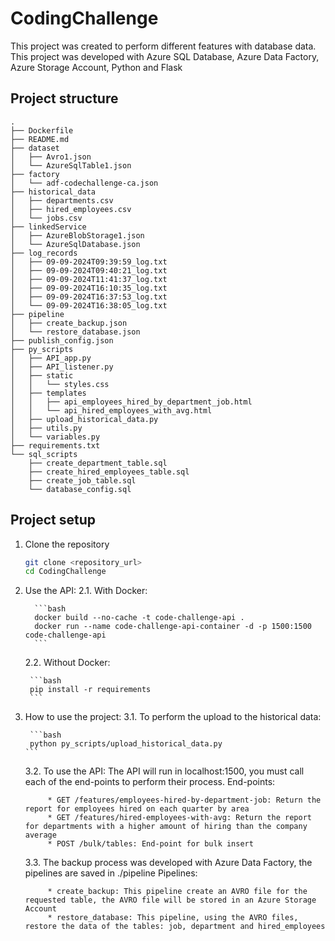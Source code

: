 # CodingChallenge

This project was created to perform different features with database data. This project was developed with Azure SQL Database, Azure Data Factory, Azure Storage Account, Python and Flask

## Project structure

```
.
├── Dockerfile
├── README.md
├── dataset
│   ├── Avro1.json
│   └── AzureSqlTable1.json
├── factory
│   └── adf-codechallenge-ca.json
├── historical_data
│   ├── departments.csv
│   ├── hired_employees.csv
│   └── jobs.csv
├── linkedService
│   ├── AzureBlobStorage1.json
│   └── AzureSqlDatabase.json
├── log_records
│   ├── 09-09-2024T09:39:59_log.txt
│   ├── 09-09-2024T09:40:21_log.txt
│   ├── 09-09-2024T11:41:37_log.txt
│   ├── 09-09-2024T16:10:35_log.txt
│   ├── 09-09-2024T16:37:53_log.txt
│   └── 09-09-2024T16:38:05_log.txt
├── pipeline
│   ├── create_backup.json
│   └── restore_database.json
├── publish_config.json
├── py_scripts
│   ├── API_app.py
│   ├── API_listener.py
│   ├── static
│   │   └── styles.css
│   ├── templates
│   │   ├── api_employees_hired_by_department_job.html
│   │   └── api_hired_employees_with_avg.html
│   ├── upload_historical_data.py
│   ├── utils.py
│   └── variables.py
├── requirements.txt
└── sql_scripts
    ├── create_department_table.sql
    ├── create_hired_employees_table.sql
    ├── create_job_table.sql
    └── database_config.sql
```

## Project setup

1. Clone the repository

    ```bash
   git clone <repository_url>
   cd CodingChallenge
   ```

2. Use the API:
    2.1. With Docker:

         ```bash
         docker build --no-cache -t code-challenge-api .   
         docker run --name code-challenge-api-container -d -p 1500:1500 code-challenge-api
         ```

    2.2. Without Docker:

        ```bash
        pip install -r requirements
        ```

3. How to use the project:
    3.1. To perform the upload to the historical data:
   
        ```bash
        python py_scripts/upload_historical_data.py
       ```
   
    3.2. To use the API:
        The API will run in localhost:1500, you must call each of the end-points to perform their process.
        End-points:
   
            * GET /features/employees-hired-by-department-job: Return the report for employees hired on each quarter by area
            * GET /features/hired-employees-with-avg: Return the report for departments with a higher amount of hiring than the company average   
            * POST /bulk/tables: End-point for bulk insert

    3.3. The backup process was developed with Azure Data Factory, the pipelines are saved in ./pipeline
        Pipelines:
   
            * create_backup: This pipeline create an AVRO file for the requested table, the AVRO file will be stored in an Azure Storage Account
            * restore_database: This pipeline, using the AVRO files, restore the data of the tables: job, department and hired_employees
